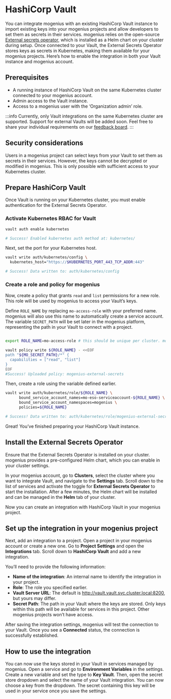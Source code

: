 ﻿---
sidebar_position: 3
---

# HashiCorp Vault

You can integrate mogenius with an existing HashiCorp Vault instance to import existing keys into your mogenius projects and allow developers to set them as secrets in their services. mogenius relies on the open-source [External secrets operator](https://github.com/external-secrets/external-secrets), which is installed as a Helm chart on your cluster during setup. Once connected to your Vault, the External Secrets Operator stores keys as secrets in Kubernetes, making them available for your mogenius projects. Here’s how to enable the integration in both your Vault instance and mogenius account.


## Prerequisites
- A running instance of HashiCorp Vault on the same Kubernetes cluster connected to your mogenius account.
- Admin access to the Vault instance.
- Access to a mogenius user with the ‘Organization admin’ role.

:::info
Currently, only Vault integrations on the same Kubernetes cluster are supported. Support for external Vaults will be added soon. Feel free to share your individual requirements on our [feedback board](https://feedback.mogenius.com).
:::

## Security considerations
Users in a mogenius project can select keys from your Vault to set them as secrets in their services. However, the keys cannot be decrypted or modified in mogenius. This is only possible with sufficient access to your Kubernetes cluster.

## Prepare HashiCorp Vault
Once Vault is running on your Kubernetes cluster, you must enable authentication for the External Secrets Operator.

### Activate Kubernetes RBAC for Vault

```bash title="Run the following command using Vault CLI"
vault auth enable kubernetes

# Success! Enabled kubernetes auth method at: kubernetes/
```

Next, set the port for your Kubernetes host.

```bash
vault write auth/kubernetes/config \
  kubernetes_host="https://$KUBERNETES_PORT_443_TCP_ADDR:443"

# Success! Data written to: auth/kubernetes/config
```
### Create a role and policy for mogenius

Now, create a policy that grants `read` and `list` permissions for a new role. This role will be used by mogenius to access your Vault’s keys.

Define `ROLE_NAME` by replacing `mo-access-role` with your preferred name. mogenius will also use this name to automatically create a service account. The variable `SECRET_PATH` will be set later in the mogenius platform, representing the path in your Vault to connect with a project.
 
```bash title="Create a new policy"

export ROLE_NAME=mo-access-role # this should be unique per cluster. mogenius will create a service account with this name

vault policy write ${ROLE_NAME} - <<EOF
path "${MO_SECRET_PATH}/*" {
  capabilities = ["read", "list"]
}
EOF
#Success! Uploaded policy: mogenius-external-secrets
```

Then, create a role using the variable defined earlier.

```bash
vault write auth/kubernetes/role/${ROLE_NAME} \
      bound_service_account_names=mo-eso-serviceaccount-${ROLE_NAME} \
      bound_service_account_namespaces=mogenius \
      policies=${ROLE_NAME}

# Success! Data written to: auth/kubernetes/role/mogenius-external-secrets
```

Great! You’ve finished preparing your HashiCorp Vault instance.

## Install the External Secrets Operator

Ensure that the External Secrets Operator is installed on your cluster. mogenius provides a pre-configured Helm chart, which you can enable in your cluster settings.

In your mogenius account, go to **Clusters**, select the cluster where you want to integrate Vault, and navigate to the **Settings** tab. Scroll down to the list of services and activate the toggle for **External Secrets Operator** to start the installation. After a few minutes, the Helm chart will be installed and can be managed in the **Helm** tab of your cluster.

Now you can create an integration with HashiCorp Vault in your mogenius project.

## Set up the integration in your mogenius project

Next, add an integration to a project. Open a project in your mogenius account or create a new one. Go to **Project Settings** and open the **Integrations** tab. Scroll down to **HashiCorp Vault** and add a new integration.

You’ll need to provide the following information:

- **Name of the integration**: An internal name to identify the integration in your project.
- **Role**: The role you specified earlier.
- **Vault Server URL**: The default is http://vault.vault.svc.cluster.local:8200, but yours may differ.
- **Secret Path**: The path in your Vault where the keys are stored. Only keys within this path will be available for services in this project. Other mogenius projects won’t have access.

After saving the integration settings, mogenius will test the connection to your Vault. Once you see a **Connected** status, the connection is successfully established.

## How to use the integration

You can now use the keys stored in your Vault in services managed by mogenius. Open a service and go to **Environment Variables** in the settings. Create a new variable and set the type to **Key Vault**. Then, open the secret store dropdown and select the name of your Vault integration. You can now choose a key from the dropdown. The secret containing this key will be used in your service once you save the settings.
